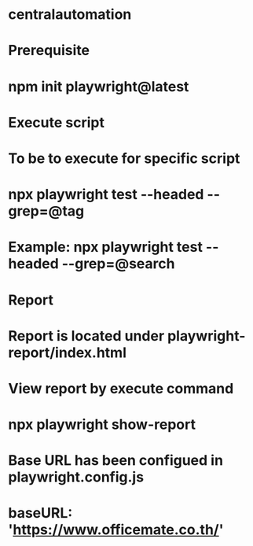 # centralautomation

# Prerequisite 
# npm init playwright@latest

# Execute script
# To be to execute for specific script 
# npx playwright test --headed --grep=@tag
# Example: npx playwright test --headed --grep=@search

# Report
# Report is located under playwright-report/index.html

# View report by execute command
# npx playwright show-report

# Base URL has been configued in playwright.config.js
# baseURL: 'https://www.officemate.co.th/'